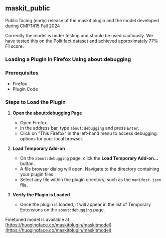 ## maskit_public
Public facing (early) release of the maskit plugin and the model developed during CMPT415 Fall 2024

Currently the model is under testing and should be used cautiously. We have tested this on the Politifact dataset and achieved approximately 77% F1 score.

### Loading a Plugin in Firefox Using about:debugging
### Prerequisites
- Firefox
- Plugin Code

### Steps to Load the Plugin

1. **Open the about:debugging Page**
   - Open Firefox.
   - In the address bar, type `about:debugging` and press `Enter`.
   - Click on "This Firefox" in the left-hand menu to access debugging options for your local browser.

2. **Load Temporary Add-on**
   - On the `about:debugging` page, click the **Load Temporary Add-on...** button.
   - A file browser dialog will open. Navigate to the directory containing your plugin files.
   - Select any file within the plugin directory, such as the `manifest.json` file.

3. **Verify the Plugin is Loaded**
   - Once the plugin is loaded, it will appear in the list of Temporary Extensions on the `about:debugging` page.

Finetuned model is available at [https://huggingface.co/maskitplugin/maskitmodel](https://huggingface.co/maskitplugin/maskitmodel)
